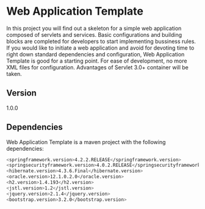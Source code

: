 # Web Application Template

In this project you will find out a skeleton for a simple web application composed of servlets and services. Basic configurations and building blocks are completed for developers to start implementing bussiness rules. If you would like to initiate a web application and avoid for devoting time to right down standard dependencies and configuration, Web Application Template is good for a starting point.
For ease of development, no more XML files for configuration. Advantages of Servlet 3.0+ container will be taken.

## Version
1.0.0

## Dependencies
Web Application Template is a maven project with the following dependencies:
```sh
<springframework.version>4.2.2.RELEASE</springframework.version>
<springsecurityframework.version>4.0.2.RELEASE</springsecurityframework.version>
<hibernate.version>4.3.6.Final</hibernate.version>
<oracle.version>12.1.0.2.0</oracle.version>
<h2.version>1.4.193</h2.version>
<jstl.version>1.2</jstl.version>
<jquery.version>2.1.4</jquery.version>
<bootstrap.version>3.2.0</bootstrap.version>
```
